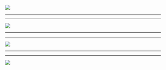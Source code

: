 ![](https://www.luffycity.com/data/knight/img/008.png)  
***
***
![](https://www.luffycity.com/data/knight/img/009.jpg)  
***
***
![](https://www.luffycity.com/data/knight/img/010.jpg)  
***
***
![](https://www.luffycity.com/data/knight/img/010-1.png)